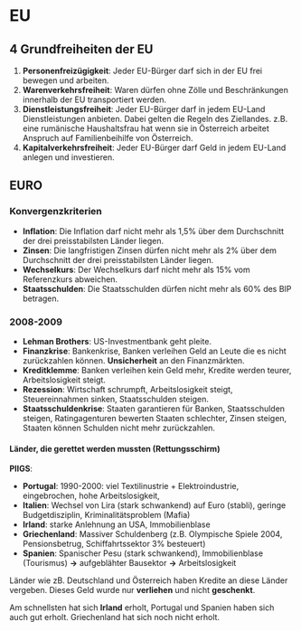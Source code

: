 # EU

## 4 Grundfreiheiten der EU

1. **Personenfreizügigkeit**: Jeder EU-Bürger darf sich in der EU frei bewegen und arbeiten.
2. **Warenverkehrsfreiheit**: Waren dürfen ohne Zölle und Beschränkungen innerhalb der EU transportiert werden.
3. **Dienstleistungsfreiheit**: Jeder
EU-Bürger darf in jedem EU-Land Dienstleistungen anbieten. Dabei gelten die Regeln des Ziellandes. z.B. eine rumänische Haushaltsfrau hat wenn sie in Österreich arbeitet Anspruch auf Familienbeihilfe von Österreich.
4. **Kapitalverkehrsfreiheit**: Jeder EU-Bürger darf Geld in jedem EU-Land anlegen und investieren.

## EURO

### Konvergenzkriterien

- **Inflation**: Die Inflation darf nicht mehr als 1,5% über dem Durchschnitt der drei preisstabilsten Länder liegen.
- **Zinsen**: Die langfristigen Zinsen dürfen nicht mehr als 2% über dem Durchschnitt der drei preisstabilsten Länder liegen.
- **Wechselkurs**: Der Wechselkurs darf nicht mehr als 15% vom Referenzkurs abweichen.
- **Staatsschulden**: Die Staatsschulden dürfen nicht mehr als 60% des BIP betragen.

### 2008-2009

- **Lehman Brothers**: US-Investmentbank geht pleite.
- **Finanzkrise**: Bankenkrise, Banken verleihen Geld an Leute die es nicht zurückzahlen können. **Unsicherheit** an den Finanzmärkten.
- **Kreditklemme**: Banken verleihen kein Geld mehr, Kredite werden teurer, Arbeitslosigkeit steigt.
- **Rezession**: Wirtschaft schrumpft, Arbeitslosigkeit steigt, Steuereinnahmen sinken, Staatsschulden steigen.
- **Staatsschuldenkrise**: Staaten garantieren für Banken, Staatsschulden steigen, Ratingagenturen bewerten Staaten schlechter, Zinsen steigen, Staaten können Schulden nicht mehr zurückzahlen.

#### Länder, die gerettet werden mussten (Rettungsschirm)

**PIIGS**:

- **Portugal**: 1990-2000: viel Textilinustrie + Elektroindustrie, eingebrochen, hohe Arbeitslosigkeit,
- **Italien**: Wechsel von Lira (stark schwankend) auf Euro (stabli), geringe Budgetdisziplin, Kriminalitätsproblem (Mafia)
- **Irland**: starke Anlehnung an USA, Immobilienblase
- **Griechenland**: Massiver Schuldenberg (z.B. Olympische Spiele 2004, Pensionsbetrug, Schiffahrtssektor 3% besteuert)
- **Spanien**: Spanischer Pesu (stark schwankend), Immobilienblase (Tourismus) **->** aufgeblähter Bausektor **->** Arbeitslosigkeit

Länder wie zB. Deutschland und Österreich haben Kredite an diese Länder vergeben. Dieses Geld wurde nur **verliehen** und nicht **geschenkt**.

Am schnellsten hat sich **Irland** erholt, Portugal und Spanien haben sich auch gut erholt. Griechenland hat sich noch nicht erholt.

